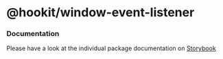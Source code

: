 # @hookit/window-event-listener

### Documentation

Please have a look at the individual package documentation on [Storybook](https://hookit-storybook.vercel.app/)
